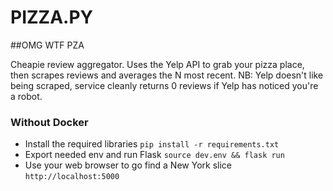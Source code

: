 # PIZZA.PY
##OMG WTF PZA

Cheapie review aggregator. Uses the Yelp API to grab your pizza place, then scrapes reviews and averages the N most recent. NB: Yelp doesn't like being scraped, service cleanly returns 0 reviews if Yelp has noticed you're a robot.

### Without Docker
* Install the required libraries
    ```pip install -r requirements.txt```
* Export needed env and run Flask
    ```source dev.env && flask run```
* Use your web browser to go find a New York slice
    ```http://localhost:5000```
